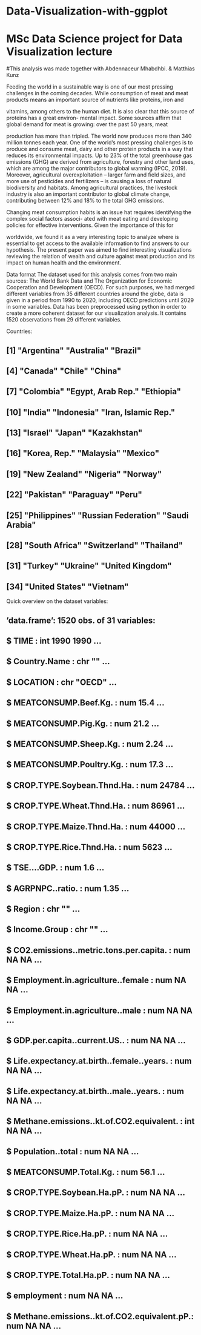 # Data-Visualization-with-ggplot
# MSc Data Science project for Data Visualization lecture
#This analysis was made together with Abdennaceur Mhabdhbi. & Matthias Kunz

Feeding the world in a sustainable way is one of our most pressing challenges in the coming decades. While
consumption of meat and meat products means an important source of nutrients like proteins, iron and

vitamins, among others to the human diet. It is also clear that this source of proteins has a great environ-
mental impact. Some sources affirm that global demand for meat is growing: over the past 50 years, meat

production has more than tripled. The world now produces more than 340 million tonnes each year.
One of the world’s most pressing challenges is to produce and consume meat, dairy and other protein products
in a way that reduces its environmental impacts. Up to 23% of the total greenhouse gas emissions (GHG)
are derived from agriculture, forestry and other land uses, which are among the major contributors to global
warming (IPCC, 2019). Moreover, agricultural overexploitation – larger farm and field sizes, and more use of
pesticides and fertilizers – is causing a loss of natural biodiversity and habitats. Among agricultural practices,
the livestock industry is also an important contributor to global climate change, contributing between 12%
and 18% to the total GHG emissions.

Changing meat consumption habits is an issue hat requires identifying the complex social factors associ-
ated with meat eating and developing policies for effective interventions. Given the importance of this for

worldwide, we found it as a very interesting topic to analyze where is essential to get access to the available
information to find answers to our hypothesis. The present paper was aimed to find interesting visualizations
reviewing the relation of wealth and culture against meat production and its impact on human health and
the environment.

Data format
The dataset used for this analysis comes from two main sources: The World Bank Data and The Organization
for Economic Cooperation and Development (OECD). For such purposes, we had merged different variables
from 35 different countries around the globe, data is given in a period from 1990 to 2020, including OECD
predictions until 2029 in some variables. Data has been preprocessed using python in order to create a more
coherent dataset for our visualization analysis. It contains 1520 observations from 29 different variables.

Countries:
## [1] "Argentina" "Australia" "Brazil"
## [4] "Canada" "Chile" "China"
## [7] "Colombia" "Egypt, Arab Rep." "Ethiopia"
## [10] "India" "Indonesia" "Iran, Islamic Rep."
## [13] "Israel" "Japan" "Kazakhstan"
## [16] "Korea, Rep." "Malaysia" "Mexico"
## [19] "New Zealand" "Nigeria" "Norway"
## [22] "Pakistan" "Paraguay" "Peru"
## [25] "Philippines" "Russian Federation" "Saudi Arabia"
## [28] "South Africa" "Switzerland" "Thailand"
## [31] "Turkey" "Ukraine" "United Kingdom"
## [34] "United States" "Vietnam"
Quick overview on the dataset variables:
## ’data.frame’: 1520 obs. of 31 variables:
## $ TIME : int 1990 1990 ...
## $ Country.Name : chr "" ...
## $ LOCATION : chr "OECD" ...
## $ MEATCONSUMP.Beef.Kg. : num 15.4 ...
## $ MEATCONSUMP.Pig.Kg. : num 21.2 ...
## $ MEATCONSUMP.Sheep.Kg. : num 2.24 ...
## $ MEATCONSUMP.Poultry.Kg. : num 17.3 ...
## $ CROP.TYPE.Soybean.Thnd.Ha. : num 24784 ...
## $ CROP.TYPE.Wheat.Thnd.Ha. : num 86961 ...
## $ CROP.TYPE.Maize.Thnd.Ha. : num 44000 ...
## $ CROP.TYPE.Rice.Thnd.Ha. : num 5623 ...
## $ TSE....GDP. : num 1.6 ...
## $ AGRPNPC..ratio. : num 1.35 ...
## $ Region : chr "" ...
## $ Income.Group : chr "" ...
## $ CO2.emissions..metric.tons.per.capita. : num NA NA ...
## $ Employment.in.agriculture..female : num NA NA ...
## $ Employment.in.agriculture..male : num NA NA ...
## $ GDP.per.capita..current.US.. : num NA NA ...
## $ Life.expectancy.at.birth..female..years. : num NA NA ...
## $ Life.expectancy.at.birth..male..years. : num NA NA ...
## $ Methane.emissions..kt.of.CO2.equivalent. : int NA NA ...
## $ Population..total : num NA NA ...
## $ MEATCONSUMP.Total.Kg. : num 56.1 ...
## $ CROP.TYPE.Soybean.Ha.pP. : num NA NA ...
## $ CROP.TYPE.Maize.Ha.pP. : num NA NA ...
## $ CROP.TYPE.Rice.Ha.pP. : num NA NA ...
## $ CROP.TYPE.Wheat.Ha.pP. : num NA NA ...
## $ CROP.TYPE.Total.Ha.pP. : num NA NA ...
## $ employment : num NA NA ...
## $ Methane.emissions..kt.of.CO2.equivalent.pP.: num NA NA ...
